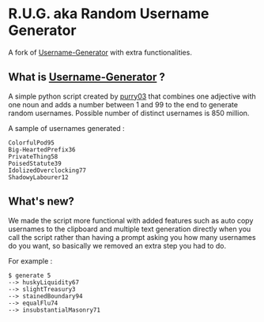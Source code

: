 # R.U.G. aka Random Username Generator
A fork of [Username-Generator](https://github.com/purry03/Username-Generator/) with extra functionalities.
## What is  [Username-Generator](https://github.com/purry03/Username-Generator/) ?
A simple python script created by [purry03](https://github.com/purry03) that combines one adjective with one noun and adds a number between 1 and 99 to the end to generate random usernames.
Possible number of distinct usernames is 850 million.

A sample of usernames generated : 
```
ColorfulPod95
Big-HeartedPrefix36
PrivateThing58
PoisedStatute39
IdolizedOverclocking77      
ShadowyLabourer12
```
## What's new?
We made the script more functional with added features such as auto copy usernames to the clipboard and multiple text generation directly when you call the script rather than having a prompt asking you how many usernames do you want, so basically we removed an extra step you had to do.

For example :

```
$ generate 5
--> huskyLiquidity67
--> slightTreasury3
--> stainedBoundary94
--> equalFlu74
--> insubstantialMasonry71
```
